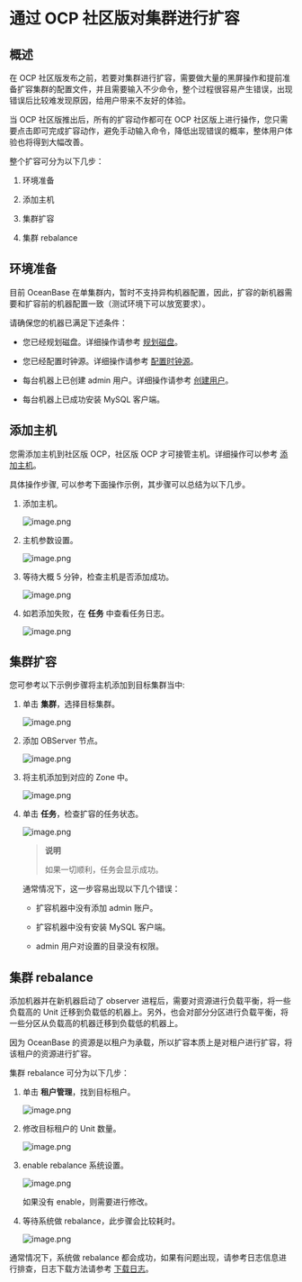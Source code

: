 # 通过 OCP 社区版对集群进行扩容

## 概述

在 OCP 社区版发布之前，若要对集群进行扩容，需要做大量的黑屏操作和提前准备扩容集群的配置文件，并且需要输入不少命令，整个过程很容易产生错误，出现错误后比较难发现原因，给用户带来不友好的体验。

当 OCP 社区版推出后，所有的扩容动作都可在 OCP 社区版上进行操作，您只需要点击即可完成扩容动作，避免手动输入命令，降低出现错误的概率，整体用户体验也将得到大幅改善。

整个扩容可分为以下几步：

1. 环境准备

2. 添加主机

3. 集群扩容

4. 集群 rebalance

## 环境准备

目前 OceanBase 在单集群内，暂时不支持异构机器配置，因此，扩容的新机器需要和扩容前的机器配置一致（测试环境下可以放宽要求）。

请确保您的机器已满足下述条件：

* 您已经规划磁盘。详细操作请参考 [规划磁盘](../300.installation-and-deployment/700.plan-disks-optional.md)。
  
* 您已经配置时钟源。详细操作请参考 [配置时钟源](../300.installation-and-deployment/600.configure-the-clock-source-optional.md)。
  
* 每台机器上已创建 admin 用户。详细操作请参考 [创建用户](../300.installation-and-deployment/1100.create-a-user-optional.md)。
  
* 每台机器上已成功安装 MySQL 客户端。

## 添加主机

您需添加主机到社区版 OCP，社区版 OCP 才可接管主机。详细操作可以参考 [添加主机](https://www.oceanbase.com/docs/community-ocp-cn-10000000001834078)。

具体操作步骤, 可以参考下面操作示例，其步骤可以总结为以下几步。

1. 添加主机。

   ![image.png](https://obbusiness-private.oss-cn-shanghai.aliyuncs.com/doc/img/observer/V3.1.5/zh-CN/1100.operation-and-maintenance-management/add-host.png)

2. 主机参数设置。

   ![image.png](https://obbusiness-private.oss-cn-shanghai.aliyuncs.com/doc/img/observer/V3.1.5/zh-CN/1100.operation-and-maintenance-management/set-parameters-of-host.png)

3. 等待大概 5 分钟，检查主机是否添加成功。

   ![image.png](https://obbusiness-private.oss-cn-shanghai.aliyuncs.com/doc/img/observer/V3.1.5/zh-CN/1100.operation-and-maintenance-management/check-add.png)

4. 如若添加失败，在 **任务** 中查看任务日志。

   ![image.png](https://obbusiness-private.oss-cn-shanghai.aliyuncs.com/doc/img/observer/V3.1.5/zh-CN/1100.operation-and-maintenance-management/view-the-tasks.png)

## 集群扩容

您可参考以下示例步骤将主机添加到目标集群当中:

1. 单击 **集群**，选择目标集群。

   ![image.png](https://obbusiness-private.oss-cn-shanghai.aliyuncs.com/doc/img/observer/V3.1.5/zh-CN/1100.operation-and-maintenance-management/cluster-overview.png)

2. 添加 OBServer 节点。

   ![image.png](https://obbusiness-private.oss-cn-shanghai.aliyuncs.com/doc/img/observer/V3.1.5/zh-CN/1100.operation-and-maintenance-management/add-a-node.png)

3. 将主机添加到对应的 Zone 中。

   ![image.png](https://obbusiness-private.oss-cn-shanghai.aliyuncs.com/doc/img/observer/V3.1.5/zh-CN/1100.operation-and-maintenance-management/add-the-node-to-a-zone.png)

4. 单击 **任务**，检查扩容的任务状态。

   ![image.png](https://obbusiness-private.oss-cn-shanghai.aliyuncs.com/doc/img/observer/V3.1.5/zh-CN/1100.operation-and-maintenance-management/check-the-cluster-scale-tasks.png)

   > **说明**
   >
   > 如果一切顺利，任务会显示成功。

   通常情况下，这一步容易出现以下几个错误：

   * 扩容机器中没有添加 admin 账户。

   * 扩容机器中没有安装 MySQL 客户端。

   * admin 用户对设置的目录没有权限。

## 集群 rebalance

添加机器并在新机器启动了 observer 进程后，需要对资源进行负载平衡，将一些负载高的 Unit 迁移到负载低的机器上。另外，也会对部分分区进行负载平衡，将一些分区从负载高的机器迁移到负载低的机器上。

因为 OceanBase 的资源是以租户为承载，所以扩容本质上是对租户进行扩容，将该租户的资源进行扩容。

集群 rebalance 可分为以下几步：

1. 单击 **租户管理**，找到目标租户。

   ![image.png](https://obbusiness-private.oss-cn-shanghai.aliyuncs.com/doc/img/observer/V3.1.5/zh-CN/1100.operation-and-maintenance-management/tenant-management.png)

2. 修改目标租户的 Unit 数量。

   ![image.png](https://obbusiness-private.oss-cn-shanghai.aliyuncs.com/doc/img/observer/V3.1.5/zh-CN/1100.operation-and-maintenance-management/modify-unit-number.png)

3. enable rebalance 系统设置。

   ![image.png](https://obbusiness-private.oss-cn-shanghai.aliyuncs.com/doc/img/observer/V3.1.5/zh-CN/1100.operation-and-maintenance-management/set-system-parameters.png)

   如果没有 enable，则需要进行修改。
​
4. 等待系统做 rebalance，此步骤会比较耗时。

   ![image.png](https://obbusiness-private.oss-cn-shanghai.aliyuncs.com/doc/img/observer/V3.1.5/zh-CN/1100.operation-and-maintenance-management/wait-for-rebalance.png)

通常情况下，系统做 rebalance 都会成功，如果有问题出现，请参考日志信息进行排查，日志下载方法请参考 [下载日志](https://www.oceanbase.com/docs/community/ocp-cn/V3.3.0/10000000000407638)。

